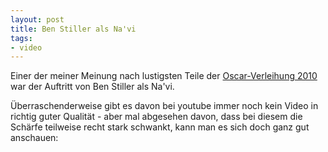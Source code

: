 ```yaml
--- 
layout: post
title: Ben Stiller als Na'vi
tags: 
- video
---
```

Einer der meiner Meinung nach lustigsten Teile der <a href="http://blog.fabianonline.de/2010/03/08/live-blogging-oscar-verleihung-2010/">Oscar-Verleihung 2010</a> war der Auftritt von Ben Stiller als Na'vi.

Überraschenderweise gibt es davon bei youtube immer noch kein Video in richtig guter Qualität - aber mal abgesehen davon, dass bei diesem die Schärfe teilweise recht stark schwankt, kann man es sich doch ganz gut anschauen:

<object width="480" height="385"><param name="movie" value="http://www.youtube.com/v/Q4NO6qESMcI&hl=de_DE&fs=1&rel=0"></param><param name="allowFullScreen" value="true"></param><param name="allowscriptaccess" value="always"></param><embed src="http://www.youtube.com/v/Q4NO6qESMcI&hl=de_DE&fs=1&rel=0" type="application/x-shockwave-flash" allowscriptaccess="always" allowfullscreen="true" width="480" height="385"></embed></object>
